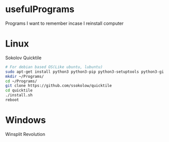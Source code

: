 # usefulPrograms
Programs I want to remember incase I reinstall computer

# Linux
Sokolov Quicktile
```bash
# For debian based OS(Like ubuntu, lubuntu)
sudo apt-get install python3 python3-pip python3-setuptools python3-gi python3-xlib python3-dbus gir1.2-glib-2.0 gir1.2-gtk-3.0 gir1.2-wnck-3.0
mkdir ~/Programs/
cd ~/Programs/
git clone https://github.com/ssokolow/quicktile
cd quicktile
./install.sh
reboot
```
# Windows
Winsplit Revolution
